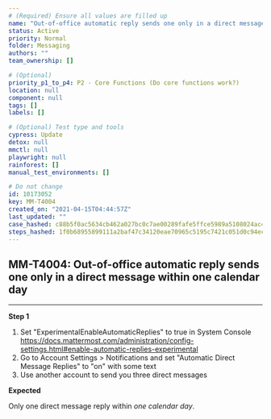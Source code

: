```yaml
---
# (Required) Ensure all values are filled up
name: "Out-of-office automatic reply sends one only in a direct message within one calendar day"
status: Active
priority: Normal
folder: Messaging
authors: ""
team_ownership: []

# (Optional)
priority_p1_to_p4: P2 - Core Functions (Do core functions work?)
location: null
component: null
tags: []
labels: []

# (Optional) Test type and tools
cypress: Update
detox: null
mmctl: null
playwright: null
rainforest: []
manual_test_environments: []

# Do not change
id: 10173052
key: MM-T4004
created_on: "2021-04-15T04:44:57Z"
last_updated: ""
case_hashed: c88b5f0ac5634cb462a027bc0c7ae00289fafe5ffce5989a5108024ac43ff02e1a0f2c4d2cffcf9e9ee6f8a28f6ff219
steps_hashed: 1f0b68955899111a2baf47c34120eae70965c5195c7421c051d0c94ec130940a9a21745083ec0232d7a3a58f7aa6a57b
---
```


<!-- (Auto-generated) Based on frontmatter's "key" and "name" -->

## MM-T4004: Out-of-office automatic reply sends one only in a direct message within one calendar day

---

**Step 1**

1. Set "ExperimentalEnableAutomaticReplies" to true in System Console <https://docs.mattermost.com/administration/config-settings.html#enable-automatic-replies-experimental>
2. Go to Account Settings > Notifications and set "Automatic Direct Message Replies" to "on" with some text
3. Use another account to send you three direct messages

**Expected**

Only one direct message reply within _one calendar day_.
